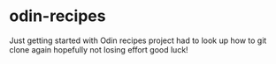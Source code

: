 # odin-recipes
Just getting started with Odin recipes project
had to look up how to git clone again
hopefully not losing effort
good luck!
